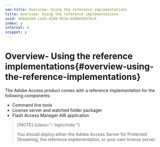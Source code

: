 ```yaml
---
seo-title: Overview- Using the reference implementations
title: Overview- Using the reference implementations
uuid: 4d16e5b9-cad3-4298-953a-b50663037bc6
index: y
internal: n
snippet: y
---
```


# Overview- Using the reference implementations{#overview-using-the-reference-implementations}

The Adobe Access product comes with a reference implementation for the following components:

* Command line tools 
* License server and watched folder packager 
* Flash Access Manager AIR application

>[!NOTE] {class="- topic/note "}
>
>You should deploy either the Adobe Access Server for Protected Streaming, the reference implementation, or your own license server.


